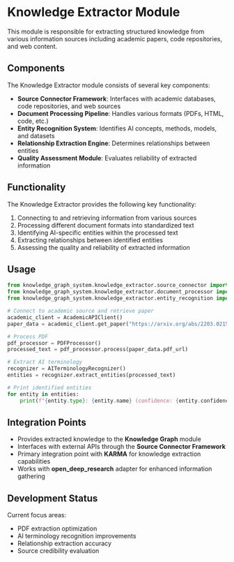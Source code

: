 # Knowledge Extractor Module

This module is responsible for extracting structured knowledge from various information sources including academic papers, code repositories, and web content.

## Components

The Knowledge Extractor module consists of several key components:

- **Source Connector Framework**: Interfaces with academic databases, code repositories, and web sources
- **Document Processing Pipeline**: Handles various formats (PDFs, HTML, code, etc.)
- **Entity Recognition System**: Identifies AI concepts, methods, models, and datasets
- **Relationship Extraction Engine**: Determines relationships between entities
- **Quality Assessment Module**: Evaluates reliability of extracted information

## Functionality

The Knowledge Extractor provides the following key functionality:

1. Connecting to and retrieving information from various sources
2. Processing different document formats into standardized text
3. Identifying AI-specific entities within the processed text
4. Extracting relationships between identified entities
5. Assessing the quality and reliability of extracted information

## Usage

```python
from knowledge_graph_system.knowledge_extractor.source_connector import AcademicAPIClient
from knowledge_graph_system.knowledge_extractor.document_processor import PDFProcessor
from knowledge_graph_system.knowledge_extractor.entity_recognition import AITerminologyRecognizer

# Connect to academic source and retrieve paper
academic_client = AcademicAPIClient()
paper_data = academic_client.get_paper("https://arxiv.org/abs/2203.02155")

# Process PDF
pdf_processor = PDFProcessor()
processed_text = pdf_processor.process(paper_data.pdf_url)

# Extract AI terminology
recognizer = AITerminologyRecognizer()
entities = recognizer.extract_entities(processed_text)

# Print identified entities
for entity in entities:
    print(f"{entity.type}: {entity.name} (confidence: {entity.confidence})")
```

## Integration Points

- Provides extracted knowledge to the **Knowledge Graph** module
- Interfaces with external APIs through the **Source Connector Framework**
- Primary integration point with **KARMA** for knowledge extraction capabilities
- Works with **open_deep_research** adapter for enhanced information gathering

## Development Status

Current focus areas:
- PDF extraction optimization
- AI terminology recognition improvements
- Relationship extraction accuracy
- Source credibility evaluation